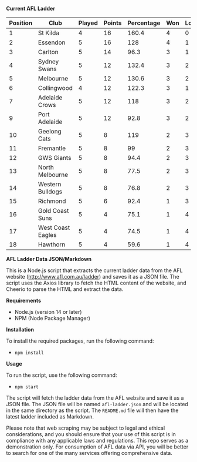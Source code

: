 **Current AFL Ladder**

| Position | Club | Played | Points | Percentage | Won | Lost | Drawn | PF | PA |
| -------- | ---- | ------ | ------ | ---------- | --- | ---- | ----- | -- | -- |
| 1 | St Kilda | 4 | 16 | 160.4 | 4 | 0 | 0 | 364 | 227 |
| 2 | Essendon | 5 | 16 | 128 | 4 | 1 | 0 | 498 | 389 |
| 3 | Carlton | 5 | 14 | 96.3 | 3 | 1 | 1 | 391 | 406 |
| 4 | Sydney Swans | 5 | 12 | 132.4 | 3 | 2 | 0 | 498 | 376 |
| 5 | Melbourne | 5 | 12 | 130.6 | 3 | 2 | 0 | 534 | 409 |
| 6 | Collingwood | 4 | 12 | 122.3 | 3 | 1 | 0 | 406 | 332 |
| 7 | Adelaide Crows | 5 | 12 | 118 | 3 | 2 | 0 | 512 | 434 |
| 9 | Port Adelaide | 5 | 12 | 92.8 | 3 | 2 | 0 | 412 | 444 |
| 10 | Geelong Cats | 5 | 8 | 119 | 2 | 3 | 0 | 502 | 422 |
| 11 | Fremantle | 5 | 8 | 99 | 2 | 3 | 0 | 404 | 408 |
| 12 | GWS Giants | 5 | 8 | 94.4 | 2 | 3 | 0 | 403 | 427 |
| 13 | North Melbourne | 5 | 8 | 77.5 | 2 | 3 | 0 | 382 | 493 |
| 14 | Western Bulldogs | 5 | 8 | 76.8 | 2 | 3 | 0 | 318 | 414 |
| 15 | Richmond | 5 | 6 | 92.4 | 1 | 3 | 1 | 377 | 408 |
| 16 | Gold Coast Suns | 5 | 4 | 75.1 | 1 | 4 | 0 | 364 | 485 |
| 17 | West Coast Eagles | 5 | 4 | 74.5 | 1 | 4 | 0 | 401 | 538 |
| 18 | Hawthorn | 5 | 4 | 59.6 | 1 | 4 | 0 | 302 | 507 |

**AFL Ladder Data JSON/Markdown**

This is a Node.js script that extracts the current ladder data from the AFL website (http://www.afl.com.au/ladder) and saves it as a JSON file. The script uses the Axios library to fetch the HTML content of the website, and Cheerio to parse the HTML and extract the data.

**Requirements**

- Node.js (version 14 or later)
- NPM (Node Package Manager)

**Installation**

To install the required packages, run the following command:

 - `npm install`

**Usage**

To run the script, use the following command:

 - `npm start`

The script will fetch the ladder data from the AFL website and save it as a JSON file. The JSON file will be named `afl-ladder.json` and will be located in the same directory as the script. The `README.md` file will then have the latest ladder included as Markdown.

Please note that web scraping may be subject to legal and ethical considerations, and you should ensure that your use of this script is in compliance with any applicable laws and regulations. This repo serves as a demonstration only. For consumption of AFL data via API, you will be better to search for one of the many services offering comprehensive data.
